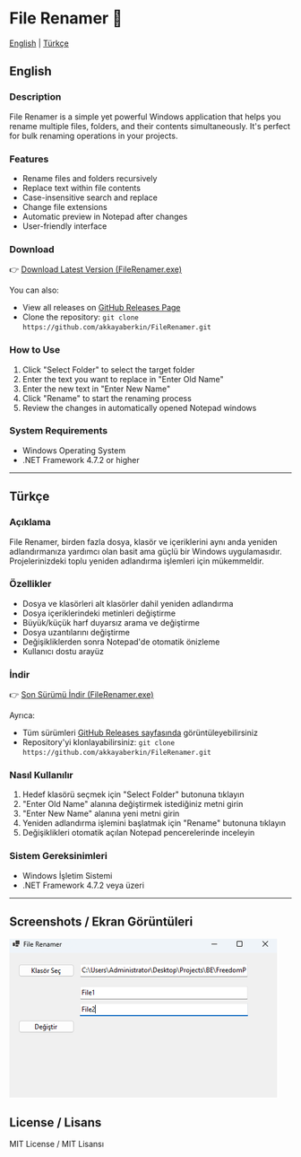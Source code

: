 # File Renamer 📁

[English](#english) | [Türkçe](#türkçe)

## English

### Description
File Renamer is a simple yet powerful Windows application that helps you rename multiple files, folders, and their contents simultaneously. It's perfect for bulk renaming operations in your projects.

### Features
- Rename files and folders recursively
- Replace text within file contents
- Case-insensitive search and replace
- Change file extensions
- Automatic preview in Notepad after changes
- User-friendly interface

### Download
👉 [Download Latest Version (FileRenamer.exe)](https://github.com/akkayaberkin/FileRenamer/releases/download/v1.0.1/FileRenamer.exe)

You can also:
- View all releases on [GitHub Releases Page](https://github.com/akkayaberkin/FileRenamer/releases)
- Clone the repository: `git clone https://github.com/akkayaberkin/FileRenamer.git`

### How to Use
1. Click "Select Folder" to select the target folder
2. Enter the text you want to replace in "Enter Old Name"
3. Enter the new text in "Enter New Name"
4. Click "Rename" to start the renaming process
5. Review the changes in automatically opened Notepad windows

### System Requirements
- Windows Operating System
- .NET Framework 4.7.2 or higher

---

## Türkçe

### Açıklama
File Renamer, birden fazla dosya, klasör ve içeriklerini aynı anda yeniden adlandırmanıza yardımcı olan basit ama güçlü bir Windows uygulamasıdır. Projelerinizdeki toplu yeniden adlandırma işlemleri için mükemmeldir.

### Özellikler
- Dosya ve klasörleri alt klasörler dahil yeniden adlandırma
- Dosya içeriklerindeki metinleri değiştirme
- Büyük/küçük harf duyarsız arama ve değiştirme
- Dosya uzantılarını değiştirme
- Değişikliklerden sonra Notepad'de otomatik önizleme
- Kullanıcı dostu arayüz

### İndir
👉 [Son Sürümü İndir (FileRenamer.exe)](https://github.com/akkayaberkin/FileRenamer/releases/download/v1.0.1/FileRenamer.exe)

Ayrıca:
- Tüm sürümleri [GitHub Releases sayfasında](https://github.com/akkayaberkin/FileRenamer/releases) görüntüleyebilirsiniz
- Repository'yi klonlayabilirsiniz: `git clone https://github.com/akkayaberkin/FileRenamer.git`

### Nasıl Kullanılır
1. Hedef klasörü seçmek için "Select Folder" butonuna tıklayın
2. "Enter Old Name" alanına değiştirmek istediğiniz metni girin
3. "Enter New Name" alanına yeni metni girin
4. Yeniden adlandırma işlemini başlatmak için "Rename" butonuna tıklayın
5. Değişiklikleri otomatik açılan Notepad pencerelerinde inceleyin

### Sistem Gereksinimleri
- Windows İşletim Sistemi
- .NET Framework 4.7.2 veya üzeri

---

## Screenshots / Ekran Görüntüleri
![File Renamer Application](screenshots/app.png)

## License / Lisans
MIT License / MIT Lisansı 